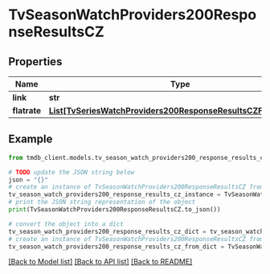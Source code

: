 # TvSeasonWatchProviders200ResponseResultsCZ


## Properties

Name | Type | Description | Notes
------------ | ------------- | ------------- | -------------
**link** | **str** |  | [optional] 
**flatrate** | [**List[TvSeriesWatchProviders200ResponseResultsCZFlatrateInner]**](TvSeriesWatchProviders200ResponseResultsCZFlatrateInner.md) |  | [optional] 

## Example

```python
from tmdb_client.models.tv_season_watch_providers200_response_results_cz import TvSeasonWatchProviders200ResponseResultsCZ

# TODO update the JSON string below
json = "{}"
# create an instance of TvSeasonWatchProviders200ResponseResultsCZ from a JSON string
tv_season_watch_providers200_response_results_cz_instance = TvSeasonWatchProviders200ResponseResultsCZ.from_json(json)
# print the JSON string representation of the object
print(TvSeasonWatchProviders200ResponseResultsCZ.to_json())

# convert the object into a dict
tv_season_watch_providers200_response_results_cz_dict = tv_season_watch_providers200_response_results_cz_instance.to_dict()
# create an instance of TvSeasonWatchProviders200ResponseResultsCZ from a dict
tv_season_watch_providers200_response_results_cz_from_dict = TvSeasonWatchProviders200ResponseResultsCZ.from_dict(tv_season_watch_providers200_response_results_cz_dict)
```
[[Back to Model list]](../README.md#documentation-for-models) [[Back to API list]](../README.md#documentation-for-api-endpoints) [[Back to README]](../README.md)


